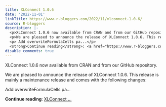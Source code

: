 ```yaml
---
title: XLConnect 1.0.6
date: '2022-11-01'
linkTitle: https://www.r-bloggers.com/2022/11/xlconnect-1-0-6/
source: R-bloggers
description: |-
  <p>XLConnect 1.0.6 now available from CRAN and from our GitHub repository.</p>
  <p>We are pleased to announce the release of XLConnect 1.0.6. This release is mainly a maintenance release and comes with the following changes:</p>
  <p> Add overwriteFormulaCells pa...</p>
  <strong>Continue reading</strong>: <a href="https://www.r-bloggers.com/2022/11/xlconnect-1-0-6/">XLConnect ...
disable_comments: true
---
```

<p>XLConnect 1.0.6 now available from CRAN and from our GitHub repository.</p>
<p>We are pleased to announce the release of XLConnect 1.0.6. This release is mainly a maintenance release and comes with the following changes:</p>
<p> Add overwriteFormulaCells pa...</p>
<strong>Continue reading</strong>: <a href="https://www.r-bloggers.com/2022/11/xlconnect-1-0-6/">XLConnect ...